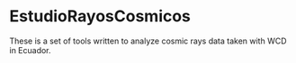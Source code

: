 # EstudioRayosCosmicos

These is a set of tools written to analyze cosmic rays data taken with WCD in Ecuador.